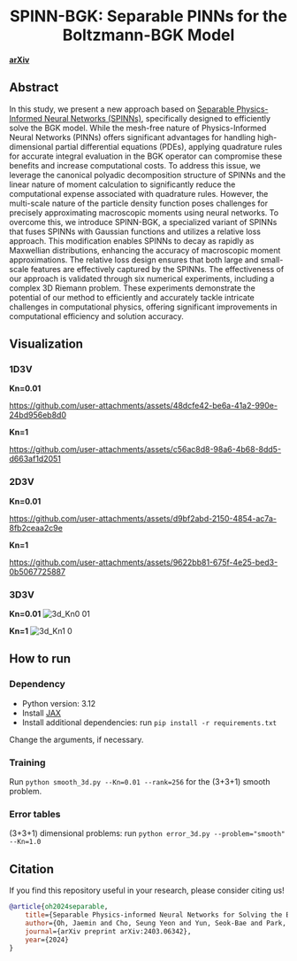 <h1 align='center'> SPINN-BGK: Separable PINNs for the Boltzmann-BGK Model </h1>

[**arXiv**](https://arxiv.org/abs/2403.06342)

## Abstract

In this study, we present a new approach based on [Separable Physics-Informed Neural Networks (SPINNs)](https://github.com/stnamjef/SPINN), specifically designed to efficiently solve the BGK model. While the mesh-free nature of Physics-Informed Neural Networks (PINNs) offers significant advantages for handling high-dimensional partial differential equations (PDEs), applying quadrature rules for accurate integral evaluation in the BGK operator can compromise these benefits and increase computational costs.
To address this issue, we leverage the canonical polyadic decomposition structure of SPINNs and the linear nature of moment calculation to significantly reduce the computational expense associated with quadrature rules. However, the multi-scale nature of the particle density function poses challenges for precisely approximating macroscopic moments using neural networks.
To overcome this, we introduce SPINN-BGK, a specialized variant of SPINNs that fuses SPINNs with Gaussian functions and utilizes a relative loss approach. This modification enables SPINNs to decay as rapidly as Maxwellian distributions, enhancing the accuracy of macroscopic moment approximations. The relative loss design ensures that both large and small-scale features are effectively captured by the SPINNs.
The effectiveness of our approach is validated through six numerical experiments, including a complex 3D Riemann problem. These experiments demonstrate the potential of our method to efficiently and accurately tackle intricate challenges in computational physics, offering significant improvements in computational efficiency and solution accuracy.

## Visualization
### 1D3V
**Kn=0.01**

https://github.com/user-attachments/assets/48dcfe42-be6a-41a2-990e-24bd956eb8d0

**Kn=1**


https://github.com/user-attachments/assets/c56ac8d8-98a6-4b68-8dd5-d663af1d2051




### 2D3V
**Kn=0.01**

https://github.com/user-attachments/assets/d9bf2abd-2150-4854-ac7a-8fb2ceaa2c9e

**Kn=1**

https://github.com/user-attachments/assets/9622bb81-675f-4e25-bed3-0b5067725887

### 3D3V
**Kn=0.01**
![3d_Kn0 01](https://github.com/user-attachments/assets/856c1739-f96d-4622-b780-4437f4c92698)

**Kn=1**
![3d_Kn1 0](https://github.com/user-attachments/assets/7d7600b9-6133-407c-ab23-168dd7af4306)



## How to run

### Dependency

- Python version: 3.12
- Install [JAX](https://jax.readthedocs.io/en/latest/installation.html)
- Install additional dependencies: run `pip install -r requirements.txt`

Change the arguments, if necessary.

### Training
Run `python smooth_3d.py --Kn=0.01 --rank=256` for the (3+3+1) smooth problem.

### Error tables
(3+3+1) dimensional problems: run `python error_3d.py --problem="smooth" --Kn=1.0`


## Citation
If you find this repository useful in your research, please consider citing us!

```bibtex
@article{oh2024separable,
    title={Separable Physics-informed Neural Networks for Solving the BGK Model of the Boltzmann Equation},
    author={Oh, Jaemin and Cho, Seung Yeon and Yun, Seok-Bae and Park, Eunbyung and Hong, Youngjoon},
    journal={arXiv preprint arXiv:2403.06342},
    year={2024}
}
```
